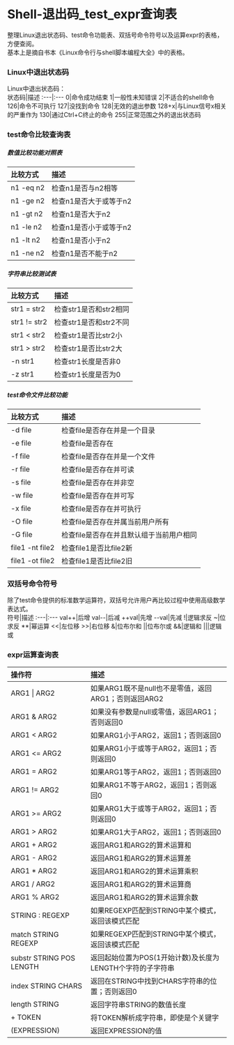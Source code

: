 # Shell-退出码_test_expr查询表
整理Linux退出状态码、test命令功能表、双括号命令符号以及运算expr的表格，方便查阅。   
基本上是摘自书本《Linux命令行与shell脚本编程大全》中的表格。

### Linux中退出状态码
Linux中退出状态码：     
状态码|描述
:---|:---
0|命令成功结束
1|一般性未知错误
2|不适合的shell命令
126|命令不可执行
127|没找到命令
128|无效的退出参数
128+x|与Linux信号x相关的严重作为
130|通过Ctrl+C终止的命令
255|正常范围之外的退出状态码

### test命令比较查询表
##### 数值比较功能对照表
比较方式|描述
:---|:---
n1 -eq n2|检查n1是否与n2相等
n1 -ge n2|检查n1是否大于或等于n2
n1 -gt n2|检查n1是否大于n2
n1 -le n2|检查n1是否小于或等于n2
n1 -lt n2|检查n1是否小于n2
n1 -ne n2|检查n1是否不能于n2

##### 字符串比较测试表
比较方式|描述
:---|:---
str1 = str2|检查str1是否和str2相同
str1 != str2|检查str1是否和str2不同
str1 < str2|检查str1是否比str2小
str1 > str2|检查str1是否比str2大
-n str1|检查str1长度是否非0
-z str1|检查str1长度是否为0

##### test命令文件比较功能
比较方式|描述
:---|:---
-d file|检查file是否存在并是一个目录
-e file|检查file是否存在
-f file|检查file是否存在并是一个文件
-r file|检查file是否存在并可读
-s file|检查file是否存在并非空
-w file|检查file是否存在并可写
-x file|检查file是否存在并可执行
-O file|检查file是否存在并属当前用户所有
-G file|检查file是否存在并且默认组于当前用户相同
file1 -nt file2|检查file1是否比file2新
file1 -ot file2|检查file1是否比file2旧

### 双括号命令符号
除了test命令提供的标准数学运算符，双括号允许用户再比较过程中使用高级数学表达式。          
符号|描述
:---|:---
val++|后增
val--|后减
++val|先增
--val|先减
!|逻辑求反
~|位求反
\*\*|幂运算
<<|左位移
\>>|右位移
&|位布尔和
&#124;|位布尔或
&&|逻辑和
&#124;&#124;|逻辑或

### expr运算查询表
操作符|描述
:---|:---
ARG1 &#124; ARG2|如果ARG1既不是null也不是零值，返回ARG1；否则返回ARG2
ARG1 & ARG2|如果没有参数是null或零值，返回ARG1；否则返回0
ARG1 < ARG2|如果ARG1小于ARG2，返回1；否则返回0
ARG1 <= ARG2|如果ARG1小于或等于ARG2，返回1；否则返回0
ARG1 = ARG2|如果ARG1等于ARG2，返回1；否则返回0
ARG1 != ARG2|如果ARG1不等于ARG2，返回1；否则返回0
ARG1 >= ARG2|如果ARG1大于或等于ARG2，返回1；否则返回0
ARG1 > ARG2|如果ARG1大于ARG2，返回1；否则返回0
ARG1 + ARG2|返回ARG1和ARG2的算术运算和
ARG1 - ARG2|返回ARG1和ARG2的算术运算差
ARG1 &#42; ARG2|返回ARG1和ARG2的算术运算乘积
ARG1 / ARG2|返回ARG1和ARG2的算术运算商
ARG1 % ARG2|返回ARG1和ARG2的算术运算余数
STRING : REGEXP|如果REGEXP匹配到STRING中某个模式，返回该模式匹配
match STRING REGEXP|如果REGEXP匹配到STRING中某个模式，返回该模式匹配
substr STRING POS LENGTH|返回起始位置为POS(1开始计数)及长度为LENGTH个字符的子字符串
index STRING CHARS|返回在STRING中找到CHARS字符串的位置；否则返回0
length STRING|返回字符串STRING的数值长度
&#43; TOKEN|将TOKEN解析成字符串，即使是个关键字
(EXPRESSION)|返回EXPRESSION的值
